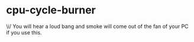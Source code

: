 # cpu-cycle-burner
\i/ You will hear a loud bang and smoke will come out of the fan of your PC if you use this.
